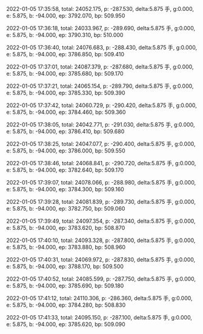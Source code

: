 2022-01-05 17:35:58, total: 24052.175, p: -287.530, delta:5.875 手, g:0.000, e: 5.875, b: -94.000, ep: 3792.070, bp: 509.950

2022-01-05 17:36:18, total: 24033.967, p: -289.690, delta:5.875 手, g:0.000, e: 5.875, b: -94.000, ep: 3790.310, bp: 510.000

2022-01-05 17:36:40, total: 24076.683, p: -288.430, delta:5.875 手, g:0.000, e: 5.875, b: -94.000, ep: 3786.850, bp: 509.410

2022-01-05 17:37:01, total: 24087.379, p: -287.680, delta:5.875 手, g:0.000, e: 5.875, b: -94.000, ep: 3785.680, bp: 509.170

2022-01-05 17:37:21, total: 24065.154, p: -289.790, delta:5.875 手, g:0.000, e: 5.875, b: -94.000, ep: 3785.330, bp: 509.390

2022-01-05 17:37:42, total: 24060.729, p: -290.420, delta:5.875 手, g:0.000, e: 5.875, b: -94.000, ep: 3784.460, bp: 509.360

2022-01-05 17:38:05, total: 24042.771, p: -291.030, delta:5.875 手, g:0.000, e: 5.875, b: -94.000, ep: 3786.410, bp: 509.680

2022-01-05 17:38:25, total: 24047.077, p: -290.400, delta:5.875 手, g:0.000, e: 5.875, b: -94.000, ep: 3786.000, bp: 509.550

2022-01-05 17:38:46, total: 24068.841, p: -290.720, delta:5.875 手, g:0.000, e: 5.875, b: -94.000, ep: 3782.640, bp: 509.170

2022-01-05 17:39:07, total: 24078.066, p: -288.980, delta:5.875 手, g:0.000, e: 5.875, b: -94.000, ep: 3784.300, bp: 509.160

2022-01-05 17:39:28, total: 24081.839, p: -289.730, delta:5.875 手, g:0.000, e: 5.875, b: -94.000, ep: 3782.750, bp: 509.060

2022-01-05 17:39:49, total: 24097.354, p: -287.340, delta:5.875 手, g:0.000, e: 5.875, b: -94.000, ep: 3783.620, bp: 508.870

2022-01-05 17:40:10, total: 24093.328, p: -287.800, delta:5.875 手, g:0.000, e: 5.875, b: -94.000, ep: 3783.880, bp: 508.960

2022-01-05 17:40:31, total: 24069.972, p: -287.830, delta:5.875 手, g:0.000, e: 5.875, b: -94.000, ep: 3788.170, bp: 509.500

2022-01-05 17:40:52, total: 24085.599, p: -287.750, delta:5.875 手, g:0.000, e: 5.875, b: -94.000, ep: 3785.690, bp: 509.180

2022-01-05 17:41:12, total: 24110.306, p: -286.360, delta:5.875 手, g:0.000, e: 5.875, b: -94.000, ep: 3784.280, bp: 508.830

2022-01-05 17:41:33, total: 24095.150, p: -287.100, delta:5.875 手, g:0.000, e: 5.875, b: -94.000, ep: 3785.620, bp: 509.090